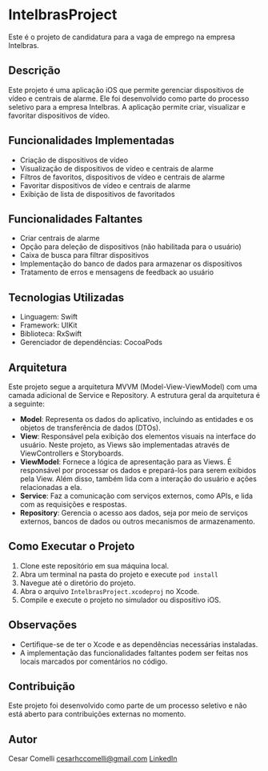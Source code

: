 
# IntelbrasProject

Este é o projeto de candidatura para a vaga de emprego na empresa Intelbras.

## Descrição

Este projeto é uma aplicação iOS que permite gerenciar dispositivos de vídeo e centrais de alarme. Ele foi desenvolvido como parte do processo seletivo para a empresa Intelbras. A aplicação permite criar, visualizar e favoritar dispositivos de vídeo.

## Funcionalidades Implementadas

-   Criação de dispositivos de vídeo
-   Visualização de dispositivos de vídeo e centrais de alarme
-   Filtros de favoritos, dispositivos de vídeo e centrais de alarme
-   Favoritar dispositivos de vídeo e centrais de alarme
-   Exibição de lista de dispositivos de favoritados

## Funcionalidades Faltantes

-   Criar centrais de alarme
-   Opção para deleção de dispositivos (não habilitada para o usuário)
-   Caixa de busca para filtrar dispositivos
-   Implementação do banco de dados para armazenar os dispositivos
-   Tratamento de erros e mensagens de feedback ao usuário

## Tecnologias Utilizadas

-   Linguagem: Swift
-   Framework: UIKit
-   Biblioteca: RxSwift
-   Gerenciador de dependências: CocoaPods

## Arquitetura

Este projeto segue a arquitetura MVVM (Model-View-ViewModel) com uma camada adicional de Service e Repository. A estrutura geral da arquitetura é a seguinte:

-   **Model**: Representa os dados do aplicativo, incluindo as entidades e os objetos de transferência de dados (DTOs).
-   **View**: Responsável pela exibição dos elementos visuais na interface do usuário. Neste projeto, as Views são implementadas através de ViewControllers e Storyboards.
-   **ViewModel**: Fornece a lógica de apresentação para as Views. É responsável por processar os dados e prepará-los para serem exibidos pela View. Além disso, também lida com a interação do usuário e ações relacionadas a ela.
-   **Service**: Faz a comunicação com serviços externos, como APIs, e lida com as requisições e respostas.
-   **Repository**: Gerencia o acesso aos dados, seja por meio de serviços externos, bancos de dados ou outros mecanismos de armazenamento.

## Como Executar o Projeto

1.  Clone este repositório em sua máquina local.
2.  Abra um terminal na pasta do projeto e execute `pod install`
4.  Navegue até o diretório do projeto.
5.  Abra o arquivo `IntelbrasProject.xcodeproj` no Xcode.
6.  Compile e execute o projeto no simulador ou dispositivo iOS.

## Observações

-   Certifique-se de ter o Xcode e as dependências necessárias instaladas.
-   A implementação das funcionalidades faltantes podem ser feitas nos locais marcados por comentários no código.

## Contribuição

Este projeto foi desenvolvido como parte de um processo seletivo e não está aberto para contribuições externas no momento.

## Autor

Cesar Comelli
cesarhccomelli@gmail.com
[LinkedIn](https://www.linkedin.com/in/cesar-comelli-6a463b207/)
